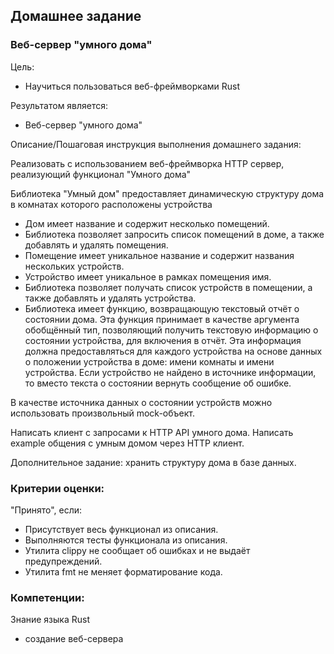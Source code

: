 ## Домашнее задание

### Веб-сервер "умного дома"

Цель:
- Научиться пользоваться веб-фреймворками Rust

Результатом является:
- Веб-сервер "умного дома"

Описание/Пошаговая инструкция выполнения домашнего задания:

Реализовать с использованием веб-фреймворка HTTP сервер, реализующий функционал "Умного дома"

Библиотека "Умный дом" предоставляет динамическую структуру дома в комнатах которого расположены устройства

- Дом имеет название и содержит несколько помещений.
- Библиотека позволяет запросить список помещений в доме, а также добавлять и удалять помещения.
- Помещение имеет уникальное название и содержит названия нескольких устройств.
- Устройство имеет уникальное в рамках помещения имя.
- Библиотека позволяет получать список устройств в помещении, а также добавлять и удалять устройства.
- Библиотека имеет функцию, возвращающую текстовый отчёт о состоянии дома.
Эта функция принимает в качестве аргумента обобщённый тип, позволяющий получить текстовую информацию
о состоянии устройства, для включения в отчёт. Эта информация должна предоставляться
для каждого устройства на основе данных о положении устройства в доме: имени комнаты и имени устройства.
Если устройство не найдено в источнике информации, то вместо текста о состоянии вернуть сообщение об ошибке.

В качестве источника данных о состоянии устройств можно использовать произвольный mock-объект.

Написать клиент с запросами к HTTP API умного дома.
Написать example общения с умным домом через HTTP клиент.

Дополнительное задание: хранить структуру дома в базе данных.

### Критерии оценки:

"Принято", если:

- Присутствует весь функционал из описания.
- Выполняются тесты функционала из описания.
- Утилита clippy не сообщает об ошибках и не выдаёт предупреждений.
- Утилита fmt не меняет форматирование кода.

### Компетенции:

Знание языка Rust
- создание веб-сервера
